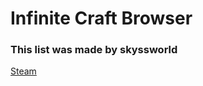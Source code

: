 # Infinite Craft Browser

### This list was made by skyssworld

[Steam](https://7xy5.github.io/infinitecraftbrowser/steam)
